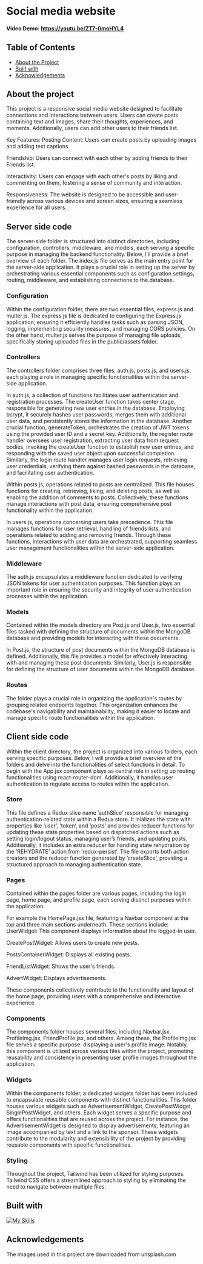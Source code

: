# Social media website
#### Video Demo: https://youtu.be/ZT7-0moHYL4

## Table of Contents
- [About the Project](#about-the-project)
- [Built with](#built-with)
- [Acknowledgements](#acknowledgements)

## About the project
This project is a responsive social media website designed to facilitate connections and interactions between users. Users can create posts containing text and images, share their thoughts, experiences, and moments. Additionally, users can add other users to their friends list.

Key Features:
Posting Content: Users can create posts by uploading images and adding text captions.

Friendship: Users can connect with each other by adding friends to their Friends list.

Interactivity: Users can engage with each other's posts by liking and commenting on them, fostering a sense of community and interaction.

Responsiveness: The website is designed to be accessible and user-friendly across various devices and screen sizes, ensuring a seamless experience for all users.

## Server side code
The server-side folder is structured into distinct directories, including configuration, controllers, middleware, and models, each serving a specific purpose in managing the backend functionality. Below, I'll provide a brief overview of each folder. The index.js file serves as the main entry point for the server-side application. It plays a crucial role in setting up the server by orchestrating various essential components such as configuration settings, routing, middleware, and establishing connections to the database.

### Configuration 
Within the configuration folder, there are two essential files, express.js and multer.js. The express.js file is dedicated to configuring the Express.js application, ensuring it efficiently handles tasks such as parsing JSON, logging, implementing security measures, and managing CORS policies. On the other hand, multer.js serves the purpose of managing file uploads, specifically storing uploaded files in the public/assets folder.

### Controllers  
The controllers folder comprises three files, auth.js, posts.js, and users.js, each playing a role in managing specific functionalities within the server-side application.

In auth.js, a collection of functions facilitates user authentication and registration processes. The createUser function takes center stage, responsible for generating new user entries in the database. Employing bcrypt, it securely hashes user passwords, merges them with additional user data, and persistently stores the information in the database. Another crucial function, generateToken, orchestrates the creation of JWT tokens using the provided user ID and a secret key. Additionally, the register route handler oversees user registration, extracting user data from request bodies, invoking the createUser function to establish new user entries, and responding with the saved user object upon successful completion. Similarly, the login route handler manages user login requests, retrieving user credentials, verifying them against hashed passwords in the database, and facilitating user authentication.

Within posts.js, operations related to posts are centralized. This file houses functions for creating, retrieving, liking, and deleting posts, as well as enabling the addition of comments to posts. Collectively, these functions manage interactions with post data, ensuring comprehensive post functionality within the application.

In users.js, operations concerning users take precedence. This file manages functions for user retrieval, handling of friends lists, and operations related to adding and removing friends. Through these functions, interactions with user data are orchestrated, supporting seamless user management functionalities within the server-side application.

### Middleware
The auth.js encapsulates a middleware function dedicated to verifying JSON tokens for user authentication purposes. This function plays an important role in ensuring the security and integrity of user authentication processes within the application.

### Models 
Contained within the models directory are Post.js and User.js, two essential files tasked with defining the structure of documents within the MongoDB database and providing models for interacting with these documents.

In Post.js, the structure of post documents within the MongoDB database is defined. Additionally, this file provides a model for effectively interacting with and managing these post documents. Similarly, User.js is responsible for defining the structure of user documents within the MongoDB database. 

### Routes
The folder plays a crucial role in organizing the application's routes by grouping related endpoints together. This organization enhances the codebase's navigability and maintainability, making it easier to locate and manage specific route functionalities within the application.


## Client side code
Within the client directory, the project is organized into various folders, each serving specific purposes. Below, I will provide a brief overview of the folders and delve into the functionalities of select functions in detail. To begin with the App.jsx component plays as central role in setting up routing functionalities using react-router-dom. Additionally, it handles user authentication to regulate access to routes within the application.

### Store
This file defines a Redux slice name ’authSlice’ responsible for managing authentication-related state within a Redux store. It inializes the state with properties like ’user’, ’token’, and ’posts’ and provides reducer functions for updating these state properties based on dispatched actions such as setting login/logout status, managing user’s friends, and updating posts. Additionally, it includes an extra reducer for handling state rehydration by the ’REHYDRATE’ action from ’redux-persist’. The file exports both action creators and the reducer function generated by ’createSlice’, providing a structured approach to managing authentication state.

### Pages
Contained within the pages folder are various pages, including the login page, home page, and profile page, each serving distinct purposes within the application.

For example the HomePage.jsx file, featuring a Navbar component at the top and three main sections underneath. These sections include:
UserWidget: This component displays information about the logged-in user.

CreatePostWidget: Allows users to create new posts.

PostsContainerWidget: Displays all existing posts.

FriendListWidget: Shows the user's friends.

AdvertWidget: Displays advertisements.

These components collectively contribute to the functionality and layout of the home page, providing users with a comprehensive and interactive experience.

### Components
The components folder houses several files, including Navbar.jsx, ProfileImg.jsx, FriendProfile.jsx, and others. Among these, the ProfileImg.jsx file serves a specific purpose: displaying a user's profile image. Notably, this component is utilized across various files within the project, promoting reusability and consistency in presenting user profile images throughout the application.

### Widgets
Within the components folder, a dedicated widgets folder has been included to encapsulate reusable components with distinct functionalities. This folder houses various widgets such as AdvertisementWidget, CreatePostWidget, SinglePostWidget, and others. Each widget serves a specific purpose and offers functionalities that are reused across the project. For instance, the AdvertisementWidget is designed to display advertisements, featuring an image accompanied by text and a link to the sponsor. These widgets contribute to the modularity and extensibility of the project by providing reusable components with specific functionalities.

### Styling 
Throughout the project, Tailwind has been utilized for styling purposes. Tailwind CSS offers a streamlined approach to styling by eliminating the need to navigate between multiple files. 

## Built with
[![My Skills](https://skillicons.dev/icons?i=react,javascript,vite,redux,tailwindcss,express,nodejs,mongodb)](https://skillicons.dev)

## Acknowledgements
The images used in this project are downloaded from unsplash.com 
